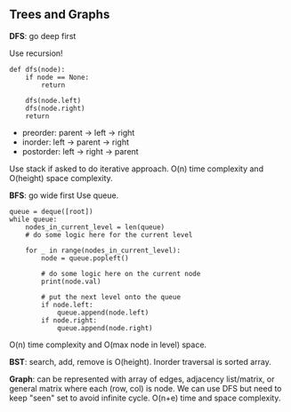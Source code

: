## Trees and Graphs



**DFS**: go deep first

Use recursion!
```
def dfs(node):
    if node == None:
        return

    dfs(node.left)
    dfs(node.right)
    return
```
* preorder: parent -> left -> right
* inorder: left -> parent -> right
* postorder: left -> right -> parent

Use stack if asked to do iterative approach.
O(n) time complexity and O(height) space complexity.

**BFS**: go wide first
Use queue.
```
queue = deque([root])
while queue:
    nodes_in_current_level = len(queue)
    # do some logic here for the current level

    for _ in range(nodes_in_current_level):
        node = queue.popleft()
        
        # do some logic here on the current node
        print(node.val)

        # put the next level onto the queue
        if node.left:
            queue.append(node.left)
        if node.right:
            queue.append(node.right)
```
O(n) time complexity and O(max node in level) space.

**BST**:
search, add, remove is O(height).
Inorder traversal is sorted array.

**Graph**: can be represented with array of edges, adjacency list/matrix, or general matrix where each (row, col) is node. We can use DFS but need to keep "seen" set to avoid infinite cycle.
O(n+e) time and space complexity.